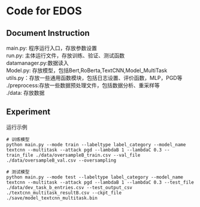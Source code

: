 # Code for EDOS
## Document Instruction
main.py: 程序运行入口，存放参数设置  
run.py: 主体运行文件，存放训练、验证、测试函数  
datamanager.py:数据读入    
Model.py: 存放模型，包括Bert,RoBerta,TextCNN,Model_MultiTask  
utils.py：存放一些通用函数模块，包括日志设置、评价函数，MLP，PGD等  
./preprocess:存放一些数据预处理文件，包括数据分析、重采样等  
./data: 存放数据  

## Experiment
运行示例  
```
# 训练模型
python main.py --mode train --labeltype label_category --model_name textcnn --multitask --attack pgd --lambdaB 1 --lambdaC 0.3 --train_file ./data/oversampleB_train.csv --val_file ./data/oversampleB_val.csv --oversampling

# 测试模型
python main.py --mode test --labeltype label_category --model_name textcnn --multitask --attack pgd --lambdaB 1 --lambdaC 0.3 --test_file ./data/dev_task_b_entries.csv --test_output_csv ./textcnn_multitask_resultB.csv --ckpt_file ./save/model_textcnn_multitask.bin

```